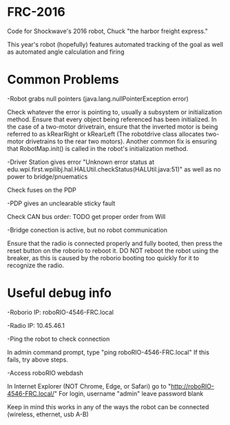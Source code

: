 # FRC-2016
Code for Shockwave's 2016 robot, Chuck "the harbor freight express."

This year's robot (hopefully) features automated tracking of the goal as well as automated angle calculation and firing

# Common Problems
-Robot grabs null pointers (java.lang.nullPointerException error)

Check whatever the error is pointing to, usually a subsystem or initialization method. Ensure that every object being referenced has been initialized. In the case of a two-motor drivetrain, ensure that the inverted motor is being referred to as kRearRight or kRearLeft (The robotdrive class allocates two-motor drivetrains to the rear two motors). Another common fix is ensuring that RobotMap.init() is called in the robot's initialization method.

-Driver Station gives error "Unknown error status at edu.wpi.first.wpilibj.hal.HALUtil.checkStatus(HALUtil.java:51)" as well as no power to bridge/pnuematics 

Check fuses on the PDP

-PDP gives an unclearable sticky fault 

Check CAN bus order: TODO get proper order from Will

-Bridge conection is active, but no robot communication

Ensure that the radio is connected properly and fully booted, then press the reset button on the roborio to reboot it. DO NOT reboot the robot using the breaker, as this is caused by the roborio booting too quickly for it to recognize the radio.

# Useful debug info
-Roborio IP: roboRIO-4546-FRC.local

-Radio IP: 10.45.46.1

-Ping the robot to check connection

In admin command prompt, type "ping roboRIO-4546-FRC.local" If this fails, try above steps.

-Access roboRIO webdash

In Internet Explorer (NOT Chrome, Edge, or Safari) go to "http://roboRIO-4546-FRC.local/" For login, username "admin" leave password blank

Keep in mind this works in any of the ways the robot can be connected (wireless, ethernet, usb A-B)